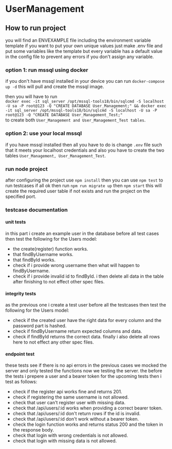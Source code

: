 # UserManagement

## How to run project

you will find an ENVEXAMPLE file including the environment variable template if you want to put your own unique values just make .env file and put some variables like the template but every variable has a default value in the config file to prevent any errors if you don't assign any variable.

### option 1: run mssql using docker
if you don't have mssql installed in your device you can run `docker-compose up -d` this will pull and create the mssql image.

then you will have to run \
`docker exec -it sql_server /opt/mssql-tools18/bin/sqlcmd -S localhost -U sa -P root@123 -Q "CREATE DATABASE User_Management;" && docker exec -it sql_server /opt/mssql-tools18/bin/sqlcmd -S localhost -U sa -P root@123 -Q "CREATE DATABASE User_Management_Test;"` \
to create both `User_Management and User_Management_Test tables`.

### option 2: use your local mssql
if you have mssql installed then all you have to do is change `.env` file such that it meets your localhost credentials and also you have to create the two tables `User_Management, User_Management_Test`.

### run node project
after configuring the project use `npm install` then you can use `npm test` to run testcases if all ok then run `npm run migrate up` then `npm start` this will create the required user table if not exists and run the project on the specified port.

### testcase documentation

#### unit tests
in this part i create an example user in the database before all test cases then test the following for the Users model:
- the create(register) function works.
- that findByUsername works.
- that findById works.
- check if i provide wrong username then what will happen to findByUsername.
- check if i provide invalid id to findById.
i then delete all data in the table after finishing to not effect other spec files.

#### integrity tests
as the previous one i create a test user before all the testcases then test the following for the Users model:
- check if the created user have the right data for every column and the password part is hashed.
- check if findByUsername return expected columns and data.
- check if findById returns the correct data.
finally i also delete all rows here to not effect any other spec files.

#### endpoint test
these tests see if there is no api errors in the previous cases we mocked the server and only tested the functions now we testing the server.
the before the tests i prepere a user and a bearer token for the upcoming tests then i test as follows:
- check if the register api works fine and returns 201.
- check if registering the same username is not allowed.
- check that user can't register user with missing data.
- check that /api/users/:id works when providing a correct bearer token.
- check that /api/users/:id don't return rows if the id is invalid.
- check that /api/users/:id don't work without a bearer token.
- check the login function works and returns status 200 and the token in the response body.
- check that login with wrong credentials is not allowed.
- check that login with missing data is not allowed.
